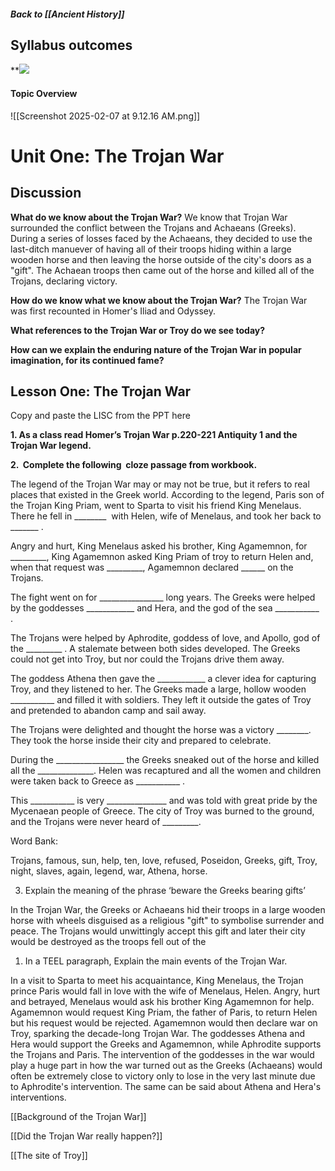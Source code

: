 ##### Back to [[Ancient History]]

## Syllabus outcomes

**![](https://lh7-rt.googleusercontent.com/slidesz/AGV_vUcR16NPH8lHYpmZkL_pXb_vABFG_ZApSUIgG0i4yl4qJk64k5TIl2AAclwzwJbLetM1lPFscSGawckC0NC2OKcAPenRARjeKPum04BdrNB8tNA0DGN1pmFkbHeSUBbHGBNOyewBnA=s2048?key=lL2WGhuwSyV_fExNk9xAVKXD)

#### Topic Overview
![[Screenshot 2025-02-07 at 9.12.16 AM.png]]


# Unit One: The Trojan War
## Discussion

**What do we know about the Trojan War?**
We know that Trojan War surrounded the conflict between the Trojans and Achaeans (Greeks). During a series of losses faced by the Achaeans, they decided to use the last-ditch manuever of having all of their troops hiding within a large wooden horse and then leaving the horse outside of the city's doors as a "gift". The Achaean troops then came out of the horse and killed all of the Trojans, declaring victory.  

**How do we know what we know about the Trojan War?**
The Trojan War was first recounted in Homer's Iliad and Odyssey. 


**What references to the Trojan War or Troy do we see today?**


**How can we explain the enduring nature of the Trojan War in popular imagination, for its continued fame?**


## Lesson One: The Trojan War

  

Copy and paste the LISC from the PPT here

  

**1. As a class read Homer’s Trojan War p.220-221 Antiquity 1 and the Trojan War legend.**
    

  

**2.  Complete the following  cloze passage from workbook.**

The legend of the Trojan War may or may not be true, but it refers to real places that existed in the Greek world. According to the legend, Paris son of the Trojan King Priam, went to Sparta to visit his friend King Menelaus. There he fell in ________  with Helen, wife of Menelaus, and took her back to _______ . 

Angry and hurt, King Menelaus asked his brother, King Agamemnon, for _________, King Agamemnon asked King Priam of troy to return Helen and, when that request was _________, Agamemnon declared ______ on the Trojans.

The fight went on for ________________ long years. The Greeks were helped by the goddesses ____________ and Hera, and the god of the sea ___________ . 

The Trojans were helped by Aphrodite, goddess of love, and Apollo, god of the _________ . A stalemate between both sides developed. The Greeks could not get into Troy, but nor could the Trojans drive them away.

The goddess Athena then gave the ____________ a clever idea for capturing Troy, and they listened to her. The Greeks made a large, hollow wooden ___________ and filled it with soldiers. They left it outside the gates of Troy and pretended to abandon camp and sail away.

The Trojans were delighted and thought the horse was a victory ________. They took the horse inside their city and prepared to celebrate.

During the _________________ the Greeks sneaked out of the horse and killed all the ______________. Helen was recaptured and all the women and children were taken back to Greece as ___________ . 

This ___________ is very _______________ and was told with great pride by the Mycenaean people of Greece. The city of Troy was burned to the ground, and the Trojans were never heard of _________.

  

Word Bank:

Trojans, famous, sun, help, ten, love, refused, Poseidon, Greeks, gift, Troy, night, slaves, again, legend, war, Athena, horse.

  
3. Explain the meaning of the phrase ‘beware the Greeks bearing gifts’ 
    
In the Trojan War, the Greeks or Achaeans hid their troops in a large wooden horse with wheels disguised as a religious "gift" to symbolise surrender and peace. The Trojans would unwittingly accept this gift and later their city would be destroyed as the troops fell out of the 
  

1. In a TEEL paragraph, Explain the main events of the Trojan War.
    
In a visit to Sparta to meet his acquaintance, King Menelaus, the Trojan prince Paris would fall in love with the wife of Menelaus, Helen. Angry, hurt and betrayed, Menelaus would ask his brother King Agamemnon for help. Agamemnon would request King Priam, the father of Paris, to return Helen but his request would be rejected. Agamemnon would then declare war on Troy, sparking the decade-long Trojan War. The goddesses Athena and Hera would support the Greeks and Agamemnon, while Aphrodite supports the Trojans and Paris. The intervention of the goddesses in the war would play a huge part in how the war turned out as the Greeks (Achaeans) would often be extremely close to victory only to lose in the very last minute due to Aphrodite's intervention. The same can be said about Athena and Hera's interventions. 

[[Background of the Trojan War]]

[[Did the Trojan War really happen?]]

[[The site of Troy]]